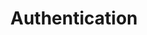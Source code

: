---
title: Authentication
name: Authentication
position_number: 2
parameters:
  - name:
    content:
content_markdown: |-
  Authentication is required for all API requests. Planman API uses access tokens to authenticate requests. To get an access token, you can sign in using your branch code through our sign in endpoint.

  The access token should be added as a request header as shown below.

  None of the requests will succeed unless you include a correct access token in the request header.
  {: .error}

left_code_blocks:
  - code_block: |-
      Authorization: Bearer $ACCESS_TOKEN
    title: 
    language: bash
right_code_blocks:
  - code_block: |2-
       $.get("http://api.myapp.com/books/", { "token": "YOUR_APP_KEY"}, function(data) {
         alert(data);
       });
    title: JQuery
    language: javascript
  - code_block: |2-
       curl http://api.myapp.com/books?token=YOUR_APP_KEY
    title: Curl
    language: bash
---